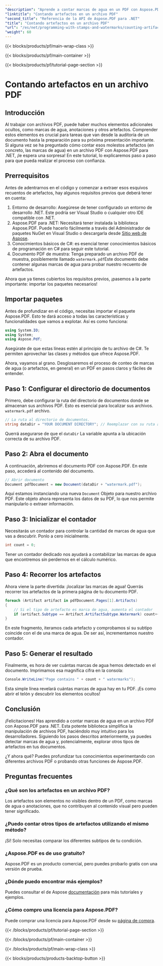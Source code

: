 ```yaml
---
"description": "Aprende a contar marcas de agua en un PDF con Aspose.PDF para .NET. Guía paso a paso para principiantes sin experiencia previa."
"linktitle": "Contando artefactos en un archivo PDF"
"second_title": "Referencia de la API de Aspose.PDF para .NET"
"title": "Contando artefactos en un archivo PDF"
"url": "/es/net/programming-with-stamps-and-watermarks/counting-artifacts/"
"weight": 60
---
```


{{< blocks/products/pf/main-wrap-class >}}

{{< blocks/products/pf/main-container >}}

{{< blocks/products/pf/tutorial-page-section >}}

# Contando artefactos en un archivo PDF

## Introducción

Al trabajar con archivos PDF, puede haber muchos elementos adicionales ocultos, como marcas de agua, anotaciones y otros artefactos. Comprender estos elementos es crucial para tareas que van desde la auditoría de un documento hasta la preparación para su próxima presentación importante. Si alguna vez se ha preguntado cómo contar esos molestos artefactos (en concreto, las marcas de agua) en un archivo PDF con Aspose.PDF para .NET, ¡le espera una sorpresa! En este tutorial, lo explicaremos paso a paso para que pueda realizar el proceso con confianza. 

## Prerrequisitos

Antes de adentrarnos en el código y comenzar a extraer esos esquivos recuentos de artefactos, hay algunos requisitos previos que deberá tener en cuenta:

1. Entorno de desarrollo: Asegúrese de tener configurado un entorno de desarrollo .NET. Este podría ser Visual Studio o cualquier otro IDE compatible con .NET.
2. Aspose.PDF para .NET: Necesitará tener instalada la biblioteca Aspose.PDF. Puede hacerlo fácilmente a través del Administrador de paquetes NuGet en Visual Studio o descargarla desde [Sitio web de Aspose](https://releases.aspose.com/pdf/net/).
3. Conocimientos básicos de C#: es esencial tener conocimientos básicos de programación en C# para seguir este tutorial.
4. Documento PDF de muestra: Tenga preparado un archivo PDF de muestra, posiblemente llamado `watermark.pdf`Este documento debe contener algunas marcas de agua para probar nuestro recuento de artefactos.

Ahora que ya tienes cubiertos los requisitos previos, ¡pasemos a la parte importante: importar los paquetes necesarios!

## Importar paquetes

Antes de profundizar en el código, necesitas importar el paquete Aspose.PDF. Esto te dará acceso a todas las características y funcionalidades que vamos a explotar. Así es como funciona:

```csharp
using System.IO;
using System;
using Aspose.Pdf;
```

Asegúrate de que estas líneas estén al principio de tu archivo de C#. Te permiten aprovechar las clases y métodos que ofrece Aspose.PDF. 

Ahora, vayamos al grano. Desglosaremos el proceso de conteo de marcas de agua (o artefactos, en general) en un PDF en pasos claros y fáciles de entender.

## Paso 1: Configurar el directorio de documentos

Primero, debe configurar la ruta del directorio de documentos donde se almacenan sus archivos PDF. Esto es esencial para localizar sus archivos. `watermark.pdf` archivo.

```csharp
// La ruta al directorio de documentos.
string dataDir = "YOUR DOCUMENT DIRECTORY"; // Reemplazar con su ruta actual
```

Querrá asegurarse de que el `dataDir` La variable apunta a la ubicación correcta de su archivo PDF. 

## Paso 2: Abra el documento

A continuación, abriremos el documento PDF con Aspose.PDF. En este paso, accederá al contenido del documento.

```csharp
// Abrir documento
Document pdfDocument = new Document(dataDir + "watermark.pdf");
```

Aquí estamos instanciando una nueva `Document` Objeto para nuestro archivo PDF. Este objeto ahora representa los datos de su PDF, lo que nos permite manipularlo o extraer información.

## Paso 3: Inicializar el contador

Necesitarás un contador para controlar la cantidad de marcas de agua que vas a descubrir. Ponlo a cero inicialmente.

```csharp
int count = 0;
```

Tener un contador dedicado nos ayudará a contabilizar las marcas de agua que encontremos sin perdernos en el cálculo numérico.

## Paso 4: Recorrer los artefactos

Ahora viene la parte divertida: ¡localizar las marcas de agua! Querrás recorrer los artefactos de la primera página de tu documento PDF.

```csharp
foreach (Artifact artifact in pdfDocument.Pages[1].Artifacts)
{
    // Si el tipo de artefacto es marca de agua, aumenta el contador
    if (artifact.Subtype == Artifact.ArtifactSubtype.Watermark) count++;
}
```

En este fragmento, iteramos cada artefacto y comprobamos si su subtipo coincide con el de una marca de agua. De ser así, incrementamos nuestro contador.

## Paso 5: Generar el resultado

Finalmente, es hora de ver cuántas marcas de agua hemos detectado en el documento. Imprimamos esa magnífica cifra en la consola:

```csharp
Console.WriteLine("Page contains " + count + " watermarks");
```

Esta simple línea revelará cuántas marcas de agua hay en tu PDF. ¡Es como abrir el telón y descubrir los elementos ocultos!

## Conclusión 

¡Felicitaciones! Has aprendido a contar marcas de agua en un archivo PDF con Aspose.PDF para .NET. Esta potente biblioteca simplifica la manipulación de archivos PDF, haciéndolo muy intuitivo para los desarrolladores. Siguiendo los pasos descritos anteriormente, ya puedes detectar marcas de agua y, potencialmente, explorar otros tipos de artefactos en tus documentos.

¿Y ahora qué? Puedes profundizar tus conocimientos experimentando con diferentes archivos PDF o probando otras funciones de Aspose.PDF. 

## Preguntas frecuentes

### ¿Qué son los artefactos en un archivo PDF?  
Los artefactos son elementos no visibles dentro de un PDF, como marcas de agua o anotaciones, que no contribuyen al contenido visual pero pueden tener significado.

### ¿Puedo contar otros tipos de artefactos utilizando el mismo método?  
¡Sí! Solo necesitas comparar los diferentes subtipos de tu condición.

### ¿Aspose.PDF es de uso gratuito?  
Aspose.PDF es un producto comercial, pero puedes probarlo gratis con una versión de prueba. 

### ¿Dónde puedo encontrar más ejemplos?  
Puedes consultar el de Aspose [documentación](https://reference.aspose.com/pdf/net/) para más tutoriales y ejemplos.

### ¿Cómo compro una licencia para Aspose.PDF?  
Puede comprar una licencia para Aspose.PDF desde su [página de compra](https://purchase.aspose.com/buy).

{{< /blocks/products/pf/tutorial-page-section >}}

{{< /blocks/products/pf/main-container >}}

{{< /blocks/products/pf/main-wrap-class >}}

{{< blocks/products/products-backtop-button >}}